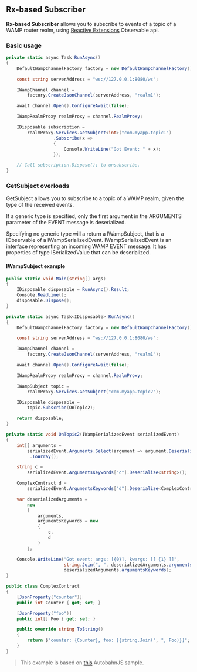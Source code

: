 ## Rx-based Subscriber

**Rx-based Subscriber** allows you to subscribe to events of a topic of a WAMP router realm, using [Reactive Extensions](http://reactivex.io/) Observable api.

### Basic usage

```csharp
private static async Task RunAsync()
{
    DefaultWampChannelFactory factory = new DefaultWampChannelFactory();

    const string serverAddress = "ws://127.0.0.1:8080/ws";

    IWampChannel channel =
        factory.CreateJsonChannel(serverAddress, "realm1");

    await channel.Open().ConfigureAwait(false);

    IWampRealmProxy realmProxy = channel.RealmProxy;

    IDisposable subscription =
        realmProxy.Services.GetSubject<int>("com.myapp.topic1")
                  .Subscribe(x =>
                  {
                      Console.WriteLine("Got Event: " + x);
                  });

    // Call subscription.Dispose(); to unsubscribe.
}
```

### GetSubject overloads

GetSubject allows you to subscribe to a topic of a WAMP realm, given the type of the received events.

If a generic type is specified, only the first argument in the ARGUMENTS parameter of the EVENT message is deserialized.

Specifying no generic type will a return a IWampSubject, that is a IObservable of a IWampSerializedEvent. IWampSerializedEvent is an interface representing an incoming WAMP EVENT message. It has properties of type ISerializedValue that can be deserialized.

#### IWampSubject example

```csharp
public static void Main(string[] args)
{
    IDisposable disposable = RunAsync().Result;
    Console.ReadLine();
    disposable.Dispose();
}

private static async Task<IDisposable> RunAsync()
{
    DefaultWampChannelFactory factory = new DefaultWampChannelFactory();

    const string serverAddress = "ws://127.0.0.1:8080/ws";

    IWampChannel channel =
        factory.CreateJsonChannel(serverAddress, "realm1");

    await channel.Open().ConfigureAwait(false);

    IWampRealmProxy realmProxy = channel.RealmProxy;

    IWampSubject topic =
        realmProxy.Services.GetSubject("com.myapp.topic2");

    IDisposable disposable =
        topic.Subscribe(OnTopic2);

    return disposable;
}

private static void OnTopic2(IWampSerializedEvent serializedEvent)
{
    int[] arguments =
        serializedEvent.Arguments.Select(argument => argument.Deserialize<int>())
         .ToArray();

    string c =
        serializedEvent.ArgumentsKeywords["c"].Deserialize<string>();

    ComplexContract d =
        serializedEvent.ArgumentsKeywords["d"].Deserialize<ComplexContract>();

    var deserializedArguments =
        new
        {
            arguments,
            argumentsKeywords = new
            {
                c,
                d
            }
        };

    Console.WriteLine("Got event: args: [{0}], kwargs: [[ {1} ]]",
                      string.Join(", ", deserializedArguments.arguments),
                      deserializedArguments.argumentsKeywords);
}

public class ComplexContract
{
    [JsonProperty("counter")]
    public int Counter { get; set; }

    [JsonProperty("foo")]
    public int[] Foo { get; set; }

    public override string ToString()
    {
        return $"counter: {Counter}, foo: [{string.Join(", ", Foo)}]";
    }
}
```

> This example is based on [this](https://github.com/tavendo/AutobahnPython/tree/master/examples/twisted/wamp/pubsub/complex) AutobahnJS sample.
